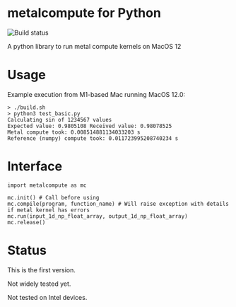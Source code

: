 # metalcompute for Python

![Build status](https://github.com/baldand/py-metal-compute/.github/workflows/test.yml/badge.svg)

A python library to run metal compute kernels on MacOS 12

# Usage

Example execution from M1-based Mac running MacOS 12.0:

```
> ./build.sh
> python3 test_basic.py
Calculating sin of 1234567 values
Expected value: 0.9805108 Received value: 0.98078525
Metal compute took: 0.008514881134033203 s
Reference (numpy) compute took: 0.011723995208740234 s
```

# Interface

```
import metalcompute as mc

mc.init() # Call before using
mc.compile(program, function_name) # Will raise exception with details if metal kernel has errors
mc.run(input_1d_np_float_array, output_1d_np_float_array)
mc.release()
```

# Status

This is the first version. 

Not widely tested yet.

Not tested on Intel devices.
